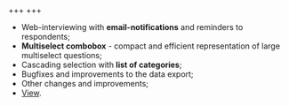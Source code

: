 +++
+++
- Web-interviewing with **email-notifications** and reminders to respondents;
- **Multiselect combobox** - compact and efficient representation of large multiselect questions;
- Cascading selection with **list of categories**;
- Bugfixes and improvements to the data export;
- Other changes and improvements;
- [View](/release-notes/version-19-04).
